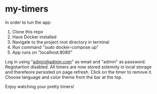 # my-timers

In order to tun the app:
1. Clone this repo
2. Have Docker installed
3. Navigate to the project root directory in terminal
4. Run command "sudo docker-compose up"
5. App runs on "localhost:8080"

Log in using "admin@admin.com" as email and "admin" as password. Registartion disabled. All timers are now stored solemnly in local storage and therefeore persisted on page refresh. Click on the timer to remove it. Choose language and color theme from the bar at the top. 

Enjoy watching your pretty timers!
